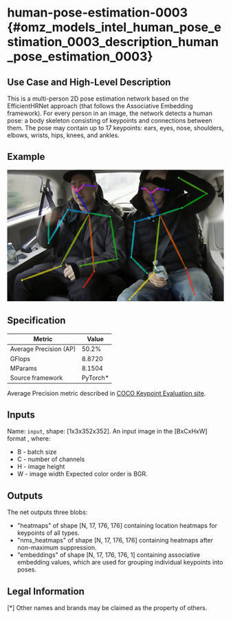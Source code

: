 # human-pose-estimation-0003 {#omz_models_intel_human_pose_estimation_0003_description_human_pose_estimation_0003}

## Use Case and High-Level Description

This is a multi-person 2D pose estimation network based on the EfficientHRNet approach (that follows the Associative Embedding framework).
For every person in an image, the network detects a human pose: a body skeleton consisting of keypoints and connections between them.
The pose may contain up to 17 keypoints: ears, eyes, nose, shoulders, elbows, wrists, hips, knees, and ankles.

## Example

![](./human-pose-estimation-0003.png)

## Specification

| Metric                          | Value                                     |
|---------------------------------|-------------------------------------------|
| Average Precision (AP)          | 50.2%                                     |
| GFlops                          | 8.8720                                    |
| MParams                         | 8.1504                                    |
| Source framework                | PyTorch\*                                  |

Average Precision metric described in [COCO Keypoint Evaluation site](https://cocodataset.org/#keypoints-eval).

## Inputs

Name: `input`, shape: [1x3x352x352]. An input image in the [BxCxHxW] format ,
where:
  - B - batch size
  - C - number of channels
  - H - image height
  - W - image width
Expected color order is BGR.

## Outputs

The net outputs three blobs:
  * "heatmaps" of shape [N, 17, 176, 176] containing location heatmaps for keypoints of all types.
  * "nms_heatmaps" of shape [N, 17, 176, 176] containing heatmaps after non-maximum suppression.
  * "embeddings" of shape [N, 17, 176, 176, 1] containing associative embedding values, which are used for grouping individual keypoints into poses.

## Legal Information
[*] Other names and brands may be claimed as the property of others.